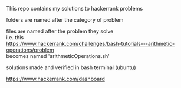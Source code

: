 This repo contains my solutions to hackerrank problems

folders are named after the category of problem  

files are named after the problem they solve  
i.e. this  
https://www.hackerrank.com/challenges/bash-tutorials---arithmetic-operations/problem  
becomes named 'arithmeticOperations.sh'  

solutions made and verified in bash terminal (ubuntu)  

https://www.hackerrank.com/dashboard  
